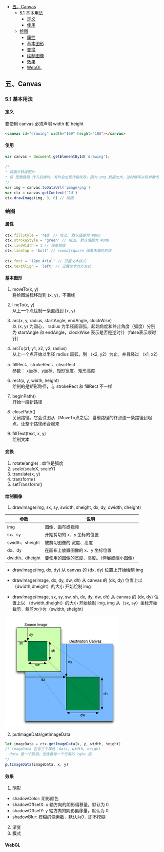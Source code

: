 <!-- TOC -->

- [五、Canvas](#五canvas)
  - [5.1 基本用法](#51-基本用法)
    - [定义](#定义)
    - [使用](#使用)
  - [绘图](#绘图)
    - [属性](#属性)
    - [基本图形](#基本图形)
    - [变换](#变换)
    - [绘制图像](#绘制图像)
    - [效果](#效果)
    - [WebGL](#webgl)

<!-- /TOC -->
## 五、Canvas
### 5.1 基本用法

#### 定义
要使用 canvas 必须声明 width 和 height
```html
<canvas id="drawing" width="100" height="100"></canvas>
```
#### 使用

```js
var canvas = document.getElementById('drawing');

/*
* 将画布转成图片
* 将 图像数据 传入后端时，有时会出现传输失败，因为 png 数据太大，这时候可以将参数改为 'image/jpeg'
*/
var img = canvas.toDataUrl('image/png')
var ctx = canvas.getContext('2d')
ctx.drawImage(img, 0, 0) // 绘图
```

### 绘图
#### 属性
```js
ctx.fillStyle = 'red' // 填充, 默认值都为 #000
ctx.strokeStyle = 'green' // 描边, 默认值都为 #000
ctx.lineWidth = 1 // 线条宽度
ctx.lineCap = 'butt' // round\square 线条末端的形状

ctx.font = '12px Arial' // 设置文本样式
ctx.textAlign = 'left' // 设置文本对齐方式
```

#### 基本图形
1. moveTo(x, y) <br>
  将绘图游标移动到 (x, y)，不画线
  
2. lineTo(x, y) <br>
  从上一个点绘制一条直线到 (x, y)

3. arc(x, y, radius, startAngle, endAngle, clockWise) <br>
  以 (x, y) 为圆心， radius 为半径画圆弧，起始角度和终止角度（弧度）分别为 startAngle 和 endAngle，clockWise 表示是否是逆时针（false表示顺时针）

4. arcTo(x1, y1, x2, y2, radius) <br>
  从上一个点开始以半径 radius 画弧，到 （x2, y2）为止，并且经过 （x1, x2）

5. fillRect、strokeRect、clearRect  <br>
  参数： x坐标、y坐标、矩形宽度、矩形高度

6. rect(x, y, width, height) <br>
  绘制的是矩形路径，与 strokeRect 和 fillRect 不一样

7. beginPath() <br>
  开始一段新路径

8. closePath() <br>
  关闭路径。它会试图从（MoveTo点之后）当前路径的终点连一条路径到起点，让整个路径闭合起来
  
9. fillText(text, x, y) <br>
  绘制文本

#### 变换

1. rotate(angle) : 单位是弧度
2. scale(scaleX, scaleY)
3. translate(x, y)
4. transform()
5. setTransform()

#### 绘制图像
1. drawImage(img, sx, sy, swidth, sheight, dx, dy, dwidth, dheight)

|参数|说明|
|--|--|
|img|图像、画布或视频|
|sx、sy|开始剪切的 x、y 坐标的位置|
|swidth、sheight|被剪切图像的 宽度、高度|
|dx、dy|在画布上放置图像的 x、y 坐标位置|
|dwidth、dheight|要使用的图像的宽度、高度。（伸展或缩小图像）|

- drawImage(img, dx, dy)
  从 canvas 的 (dx, dy) 位置上开始绘制 img

- drawImage(image, dx, dy, dw, dh) 
  从 canvas 的 (dx, dy) 位置上以 （dwidth,dheight）的大小 开始绘制 img

- drawImage(image, sx, sy, sw, sh, dx, dy, dw, dh)
  从 canvas 的 (dx, dy) 位置上以 （dwidth,dheight）的大小 开始绘制 img, img 从（sx, sy）坐标开始裁剪，裁剪大小为（swidth, sheight）

![drawImage](/Style/images/javascript/drawImage.png)

2. putImageData/getImageData
```js
let imageData = ctx.getImageData(x, y, width, height)
/* imageData 包含三个属性：data, width, height
  data 是一个数组，包含着每一个元素的 rgba 值
*/
putImageData(imageData, x, y)
```

#### 效果
1. 阴影
  - shadowColor: 阴影颜色
  - shadowOffsetX: x 轴方向的阴影偏移量，默认为 0
  - shadowOffsetY: y 轴方向的阴影偏移量，默认为 0
  - shadowBlur: 模糊的像素数，默认为0，即不模糊

2. 渐变
3. 模式

#### WebGL